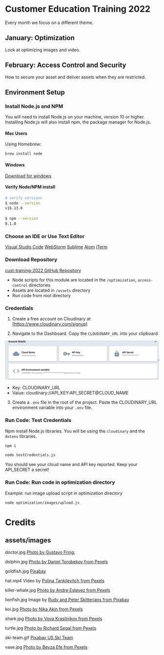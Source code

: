 # Customer Education Training 2022

Every month we focus on a different theme.

## January: Optimization

Look at optimizing images and video.

## February: Access Control and Security

How to secure your asset and deliver assets when they are restricted.

## Environment Setup

### Install Node.js and NPM
You will need to install Node.js on your machine, version 10 or higher.
 Installing Node.js will also install npm, the package manager for Node.js.

#### Mac Users
Using Homebrew:

```bash
brew install node
```

#### Windows
[Download for windows](https://nodejs.org/en/download/)

#### Verify Node/NPM install

```bash
# verify versions
$ node --version
v16.13.0

$ npm --version
8.1.0
```

### Choose an IDE or Use Text Editor

[Visual Studio Code](https://code.visualstudio.com/download)
[WebStorm](https://www.jetbrains.com/webstorm/)
[Sublime](https://www.sublimetext.com/)
[Atom](https://atom.io/)
[iTerm](https://iterm2.com/)

### Download Repository

[cust-training-2022 GitHub Repository](https://github.com/cloudinary-training/cust-training-2022)

- Node scripts for this module are located in the  `/optimization`, `access-control` directories
- Assets are located in `/assets` directory
- Run code from root directory 

### Credentials

1. Create a free account on Cloudinary at [https://www.cloudinary.com/signup]

2. Navigate to the Dashboard. Copy the `CLOUDINARY_URL` into your clipboard.

![Dashboard](./assets/env_variable.png)

- Key: CLOUDINARY_URL
- Value: cloudinary://API_KEY:API_SECRET@CLOUD_NAME


3. Create a `.env` file in the root of the project. Paste the CLOUDINARY_URL environment variable into your `.env` file.

### Run Code: Test Credentials

Npm install Node.js libraries. You will be using the `cloudinary` and the `dotenv` libraries.

```bash
npm i
```

```bash
node testCredentials.js
```
You should see your cloud name and API key reported.  Keep your API_SECRET a secret!

### Run Code: Run code in optimization directory
Example: run image upload script in optimization directory

```bash
node optimization/images/upload.js
```



# Credits 

## assets/images  


doctor.jpg [Photo by Gustavo Fring:](https://www.pexels.com/photo/crop-doctor-in-medical-uniform-with-stethoscope-standing-in-clinic-corridor-4173251/)

dolphin.jpg [Photo by Daniel Torobekov from Pexels](https://www.pexels.com/photo/lonely-dolphin-in-blue-water-4886378/)

goldfish.jpg [Pixabay](https://pixabay.com/photos/goldfish-carp-fish-1900832/)  

hat.mp4 Video by [Polina Tankilevitch from Pexels](https://www.pexels.com/video/woman-fitting-clothes-in-front-of-a-mirror-5585950/)
 
killer-whale.jpg  [Photo by Andre Estevez from Pexels](https://www.pexels.com/photo/grayscale-photo-of-body-of-water-3309865/)  

lionfish.jpg Image by [Rudy and Peter Skitterians from Pixabay](https://pixabay.com/users/skitterphoto-324082)

koi.jpg  [Photo by Nika Akin from Pexels](https://pixabay.com/photos/koi-fish-minimal-minimalistic-in-4543131/)

shark.jpg  [Photo by Vova Krasilnikov from Pexels](https://www.pexels.com/photo/big-shark-underwater-2747248/)

turtle.jpg [Photo by Richard Segal from Pexels](https://www.pexels.com/photo/black-and-white-turtle-1618606/)

ski-team.gif [Pixabay US Ski Team](https://media.giphy.com/media/CC3HbQ6poN4XVLqzqT/giphy.gif)
 
vase.jpg [Photo by Beyza Efe from Pexels](https://www.pexels.com/photo/clay-vase-with-bunch-of-wheat-8549835/)
 



